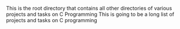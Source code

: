 This is the root directory that contains all other directories of various projects and tasks on C Programming
This is going to be a long list of projects and tasks on C programming
